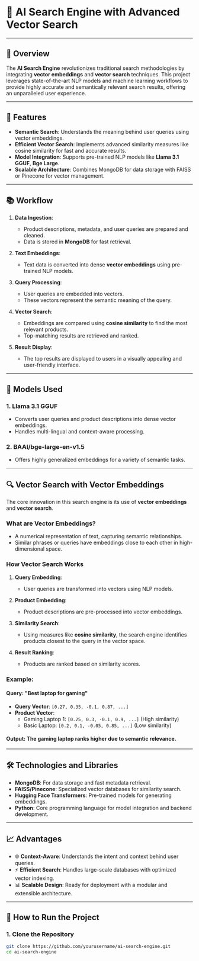 # 🌟 AI Search Engine with Advanced Vector Search

---

## 🚀 **Overview**

The **AI Search Engine** revolutionizes traditional search methodologies by integrating **vector embeddings** and **vector search** techniques. This project leverages state-of-the-art NLP models and machine learning workflows to provide highly accurate and semantically relevant search results, offering an unparalleled user experience.

---

## 🔧 **Features**

- **Semantic Search**: Understands the meaning behind user queries using vector embeddings.
- **Efficient Vector Search**: Implements advanced similarity measures like cosine similarity for fast and accurate results.
- **Model Integration**: Supports pre-trained NLP models like **Llama 3.1 GGUF**, **Bge Large**.
- **Scalable Architecture**: Combines MongoDB for data storage with FAISS or Pinecone for vector management.

---

## 📚 **Workflow**

1. **Data Ingestion**:
    - Product descriptions, metadata, and user queries are prepared and cleaned.
    - Data is stored in **MongoDB** for fast retrieval.

2. **Text Embeddings**:
    - Text data is converted into dense **vector embeddings** using pre-trained NLP models.

3. **Query Processing**:
    - User queries are embedded into vectors.
    - These vectors represent the semantic meaning of the query.

4. **Vector Search**:
    - Embeddings are compared using **cosine similarity** to find the most relevant products.
    - Top-matching results are retrieved and ranked.

5. **Result Display**:
    - The top results are displayed to users in a visually appealing and user-friendly interface.


---

## 🧠 **Models Used**

### **1. Llama 3.1 GGUF**
- Converts user queries and product descriptions into dense vector embeddings.
- Handles multi-lingual and context-aware processing.

### **2. BAAI/bge-large-en-v1.5**
- Offers highly generalized embeddings for a variety of semantic tasks.

---

## 🔍 **Vector Search with Vector Embeddings**

The core innovation in this search engine is its use of **vector embeddings** and **vector search**.

### **What are Vector Embeddings?**
- A numerical representation of text, capturing semantic relationships.
- Similar phrases or queries have embeddings close to each other in high-dimensional space.

### **How Vector Search Works**

1. **Query Embedding**:
   - User queries are transformed into vectors using NLP models.

2. **Product Embedding**:
   - Product descriptions are pre-processed into vector embeddings.

3. **Similarity Search**:
   - Using measures like **cosine similarity**, the search engine identifies products closest to the query in the vector space.

4. **Result Ranking**:
   - Products are ranked based on similarity scores.

### **Example**:

#### Query: "Best laptop for gaming"
- **Query Vector**: `[0.27, 0.35, -0.1, 0.87, ...]`
- **Product Vector**:
  - Gaming Laptop 1: `[0.25, 0.3, -0.1, 0.9, ...]` (High similarity)
  - Basic Laptop: `[0.2, 0.1, -0.05, 0.85, ...]` (Low similarity)

#### Output: The gaming laptop ranks higher due to semantic relevance.

---

## 🛠 **Technologies and Libraries**

- **MongoDB**: For data storage and fast metadata retrieval.
- **FAISS/Pinecone**: Specialized vector databases for similarity search.
- **Hugging Face Transformers**: Pre-trained models for generating embeddings.
- **Python**: Core programming language for model integration and backend development.

---

## 📈 **Advantages**

- 🌐 **Context-Aware**: Understands the intent and context behind user queries.
- ⚡ **Efficient Search**: Handles large-scale databases with optimized vector indexing.
- 📊 **Scalable Design**: Ready for deployment with a modular and extensible architecture.

---

## 🎯 **How to Run the Project**

### **1. Clone the Repository**
```bash
git clone https://github.com/yourusername/ai-search-engine.git
cd ai-search-engine
